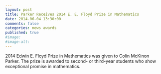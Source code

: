 ```yaml
---
layout: post
title: Parker Receives 2014 E. E. Floyd Prize in Mathematics
date: 2014-06-04 13:30:00
comments: false
categories: news awards
published: true
#image:
#image-alt:
---
```


2014 Edwin E. Floyd Prize in Mathematics was given to Colin McKinon Parker. The prize is awarded to second- or third-year students who show exceptional promise in mathematics.
